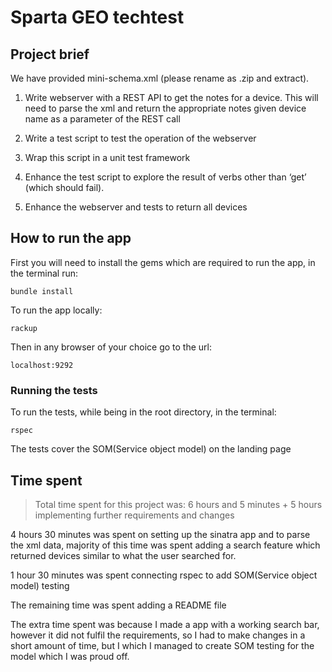 # Sparta GEO techtest

## Project brief
We have provided mini-schema.xml (please rename as .zip and extract).

1. Write webserver with a REST API to get the notes for a device. This will need to parse the xml and return the appropriate notes given device name as a parameter of the REST call

2. Write a test script to test the operation of the webserver

3. Wrap this script in a unit test framework

4. Enhance the test script to explore the result of verbs other than ‘get’ (which should fail).

5. Enhance the webserver and tests to return all devices

## How to run the app
First you will need to install the gems which are required to run the app, in the terminal run:
```
bundle install
```
To run the app locally:
```
rackup
```
Then in any browser of your choice go to the url:
```
localhost:9292
```

### Running the tests
To run the tests, while being in the root directory, in the terminal:
```
rspec
```
The tests cover the SOM(Service object model) on the landing page

## Time spent

>Total time spent for this project was: 6 hours and 5 minutes + 5 hours implementing further requirements and changes

4 hours 30 minutes was spent on setting up the sinatra app and to parse the xml data, majority of this time was spent adding a search feature which returned devices similar to what the user searched for.

1 hour 30 minutes was spent connecting rspec to add SOM(Service object model) testing

The remaining time was spent adding a README file

The extra time spent was because I made a app with a working search bar, however it did not fulfil the requirements, so I had to make changes in a short amount of time, but I which I managed to create SOM testing for the model which I was proud off.
